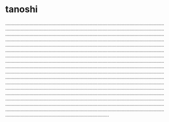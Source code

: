 # tanoshi
.............................................................................................................................................................................................................................................................................................................................................................................................................................................................................................................................................................................................................................................................................................................................................................................................................................................................................................................................................................................................................................................................................................................................................................................................................................................................................................................................................................................................................................................................................................................................................................................................................................................................................................................................................................................................................................................................................................................................................................................................................................................................................................................................................................................................................................................................................
